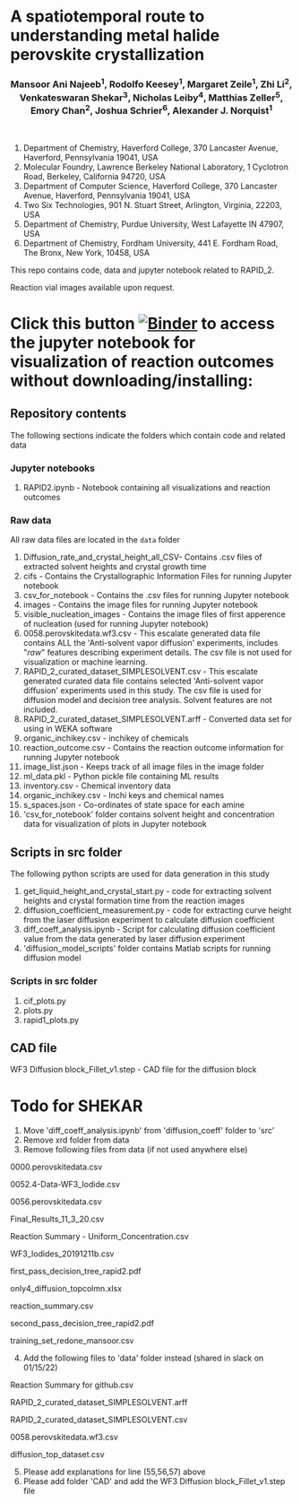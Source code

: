 # A spatiotemporal route to understanding metal halide perovskite crystallization

<center><h3>Mansoor Ani Najeeb<sup>1</sup>, Rodolfo Keesey<sup>1</sup>, Margaret Zeile<sup>1</sup>, Zhi Li<sup>2</sup>, Venkateswaran Shekar<sup>3</sup>, Nicholas Leiby<sup>4</sup>, Matthias Zeller<sup>5</sup>, Emory Chan<sup>2</sup>, Joshua Schrier<sup>6</sup>, Alexander J. Norquist<sup>1</sup></h3></center>
<br>

1. Department of Chemistry, Haverford College, 370 Lancaster Avenue, Haverford, Pennsylvania 19041, USA
2. Molecular Foundry, Lawrence Berkeley National Laboratory, 1 Cyclotron Road, Berkeley, California 94720, USA
3. Department of Computer Science, Haverford College, 370 Lancaster Avenue, Haverford, Pennsylvania 19041, USA
4. Two Six Technologies, 901 N. Stuart Street, Arlington, Virginia, 22203, USA
5. Department of Chemistry, Purdue University, West Lafayette IN 47907, USA
6. Department of Chemistry, Fordham University, 441 E. Fordham Road, The Bronx, New York, 10458, USA

This repo contains code, data and jupyter notebook related to RAPID_2.

Reaction vial images available upon request.

# Click this button [![Binder](https://mybinder.org/badge_logo.svg)](https://mybinder.org/v2/gh/darkreactions/rapid2/HEAD?labpath=RAPID2.ipynb) to access the jupyter notebook for visualization of reaction outcomes without downloading/installing: 


## Repository contents
The following sections indicate the folders which contain code and related data

### Jupyter notebooks

1. RAPID2.ipynb - Notebook containing all visualizations and reaction outcomes

### Raw data
All raw data files are located in the ```data``` folder

1. Diffusion_rate_and_crystal_height_all_CSV- Contains .csv files of extracted solvent heights and crystal growth time
2. cifs - Contains the Crystallographic Information Files for running Jupyter notebook
3. csv_for_notebook - Contains the .csv files for running Jupyter notebook
4. images - Contains the image files for running Jupyter notebook
5. visible_nucleation_images - Contains the image files of first apperence of nucleation (used for running Jupyter notebook)
6. 0058.perovskitedata.wf3.csv - This escalate generated data file contains ALL the 'Anti-solvent vapor diffusion' experiments, includes "_raw_" features describing experiment details. The csv file is not used for visualization or machine learning.
7. RAPID_2_curated_dataset_SIMPLESOLVENT.csv - This escalate generated curated data file contains selected 'Anti-solvent vapor diffusion' experiments used in this study. The csv file is used for diffusion model and decision tree analysis. Solvent features are not included.
8. RAPID_2_curated_dataset_SIMPLESOLVENT.arff - Converted data set for using in WEKA software
9. organic_inchikey.csv - inchikey of chemicals
10. reaction_outcome.csv - Contains the reaction outcome information for running Jupyter notebook
11. image_list.json - Keeps track of all image files in the image folder
12. ml_data.pkl - Python pickle file containing ML results
13. inventory.csv - Chemical inventory data
14. organic_inchikey.csv - Inchi keys and chemical names
15. s_spaces.json - Co-ordinates of state space for each amine
16. 'csv_for_notebook' folder contains solvent height and concentration data for visualization of plots in Jupyter notebook

## Scripts in src folder

The following python scripts are used for data generation in this study

1. get_liquid_height_and_crystal_start.py - code for extracting solvent heights and crystal formation time from the reaction images
2. diffusion_coefficient_measurement.py - code for extracting curve height from the laser diffusion experiment to calculate diffusion coefficient
3. diff_coeff_analysis.ipynb - Script for calculating diffusion coefficient value from the data generated by laser diffusion experiment
4. 'diffusion_model_scripts' folder contains Matlab scripts for running diffusion model

### Scripts in src folder
1. cif_plots.py
2. plots.py
3. rapid1_plots.py

## CAD file
WF3 Diffusion block_Fillet_v1.step - CAD file for the diffusion block

# Todo for SHEKAR
1. Move 'diff_coeff_analysis.ipynb' from 'diffusion_coeff' folder to 'src'
2. Remove xrd folder from data
3. Remove following files from data (if not used anywhere else)

0000.perovskitedata.csv

0052.4-Data-WF3_Iodide.csv

0056.perovskitedata.csv

Final_Results_11_3_20.csv

Reaction Summary - Uniform_Concentration.csv

WF3_Iodides_20191211b.csv

first_pass_decision_tree_rapid2.pdf

only4_diffusion_topcolmn.xlsx

reaction_summary.csv

second_pass_decision_tree_rapid2.pdf

training_set_redone_mansoor.csv

4. Add the following files to 'data' folder instead (shared in slack on 01/15/22)

Reaction Summary for github.csv

RAPID_2_curated_dataset_SIMPLESOLVENT.arff

RAPID_2_curated_dataset_SIMPLESOLVENT.csv

0058.perovskitedata.wf3.csv

diffusion_top_dataset.csv

5. Please add explanations for line (55,56,57) above
6. Please add folder 'CAD' and add the WF3 Diffusion block_Fillet_v1.step file
